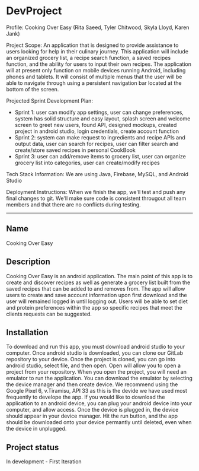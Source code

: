 # DevProject
Profile: Cooking Over Easy (Rita Saeed, Tyler Chitwood, Skyla Lloyd, Karen Jank)

Project Scope: An application that is designed to provide assistance to users looking for help in their culinary journey. This application will include an organized grocery list, a recipe search function, a saved recipes function, and the ability for users to input their own recipes. The application will at present only function on mobile devices running Android, including phones and tablets. It will consist of multiple menus that the user will be able to navigate through using a persistent navigation bar located at the bottom of the screen. 

Projected Sprint Development Plan:
- Sprint 1: user can modify app settings, user can change preferences, system has solid structure and easy layout, splash screen and welcome screen to greet new users, found API, designed mockups, created project in android studio, login credentials, create account function
- Sprint 2: system can make request to ingredients and recipe APIs and output data, user can search for recipes, user can filter search and create/store saved recipes in personal CookBook
- Sprint 3: user can add/remove items to grocery list, user can organize grocery list into categories, user can create/modify recipes

Tech Stack Information:
We are using Java, Firebase, MySQL, and Android Studio

Deployment Instructions: 
When we finish the app, we'll test and push any final changes to git. We'll make sure code is consistent througout all team members and that there are no conflicts during testing. 


***

## Name
Cooking Over Easy

## Description
Cooking Over Easy is an android application. The main point of this app is to create and discover recipes as well as generate a grocery list built from the saved recipes that can be added to and removes from. The app will allow users to create and save account information upon first download and the user will remained logged in until logging out. Users will be able to set diet and protein preferences within the app so specific recipes that meet the clients requests can be suggested.

[//]: # (## Badges)

[//]: # (On some READMEs, you may see small images that convey metadata, such as whether or not all the tests are passing for the project. You can use Shields to add some to your README. Many services also have instructions for adding a badge.)

[//]: # (## Visuals)

[//]: # (Depending on what you are making, it can be a good idea to include screenshots or even a video &#40;you'll frequently see GIFs rather than actual videos&#41;. Tools like ttygif can help, but check out Asciinema for a more sophisticated method.)

## Installation
To download and run this app, you must download android studio to your computer. Once android studio is downloaded, you can clone our GitLab repository to your device. Once the project is cloned, you can go into android studio, select file, and then open. Open will allow you to open a project from your repository. When you open the project, you will need an emulator to run the application. You can download the emulator by selecting the device manager and then create device. We recommend using the Google Pixel 6, v.Tiramisu, API 33 as this is the devide we have used most frequently to develope the app. If you would like to download the application to an android device, you can plug your android device into your computer, and allow access. Once the device is plugged in, the device should appear in your device manager. Hit the run button, and the app should be downloaded onto your device permantly until deleted, even when the device in unplugged.

[//]: # (## Usage)

[//]: # (Use examples liberally, and show the expected output if you can. It's helpful to have inline the smallest example of usage that you can demonstrate, while providing links to more sophisticated examples if they are too long to reasonably include in the README.)

[//]: # (## Support)

[//]: # (Tell people where they can go to for help. It can be any combination of an issue tracker, a chat room, an email address, etc.)

[//]: # (## Roadmap)

[//]: # (If you have ideas for releases in the future, it is a good idea to list them in the README.)

[//]: # (## Contributing)

[//]: # (State if you are open to contributions and what your requirements are for accepting them.)

[//]: # ()
[//]: # (For people who want to make changes to your project, it's helpful to have some documentation on how to get started. Perhaps there is a script that they should run or some environment variables that they need to set. Make these steps explicit. These instructions could also be useful to your future self.)

[//]: # ()
[//]: # (You can also document commands to lint the code or run tests. These steps help to ensure high code quality and reduce the likelihood that the changes inadvertently break something. Having instructions for running tests is especially helpful if it requires external setup, such as starting a Selenium server for testing in a browser.)

[//]: # (## Authors and acknowledgment)

[//]: # (Show your appreciation to those who have contributed to the project.)

[//]: # (## License)

[//]: # (For open source projects, say how it is licensed.)

## Project status
In development - First Iteration
